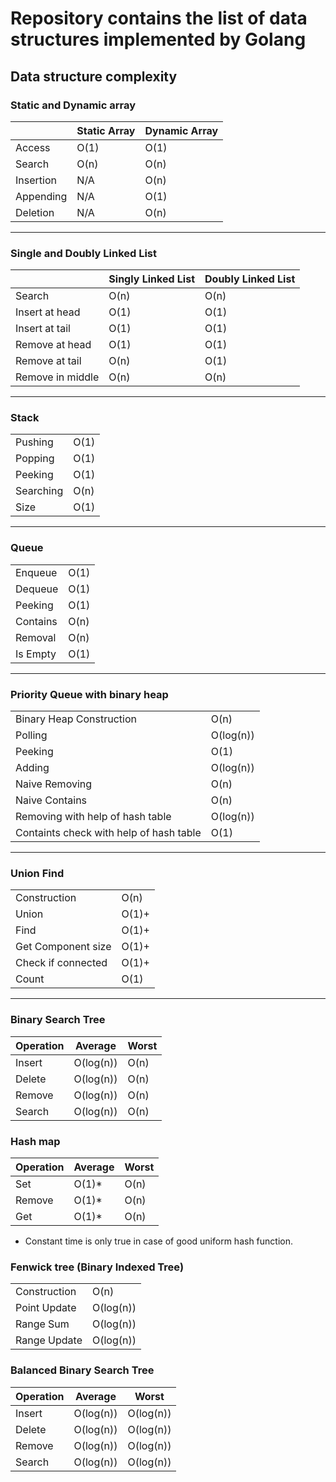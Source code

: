 # Repository contains the list of data structures implemented by Golang

## Data structure complexity

### Static and Dynamic array

||Static Array| Dynamic Array|
| ----------- | ----------- | ----------- |
| Access | O(1) | O(1) |
| Search | O(n) | O(n) |
| Insertion | N/A | O(n) |
| Appending | N/A | O(1) |
| Deletion | N/A | O(n) |

----

### Single and Doubly Linked List

||Singly Linked List| Doubly Linked List|
| ----------- | ----------- | ----------- |
| Search | O(n) | O(n) |
| Insert at head | O(1) | O(1) |
| Insert at tail | O(1) | O(1) |
| Remove at head | O(1) | O(1) |
| Remove at tail | O(n) | O(1) |
| Remove in middle | O(n) | O(n) |

----

### Stack

|||
| ----------- | ----------- |
| Pushing | O(1) |
| Popping | O(1) |
| Peeking | O(1) |
| Searching | O(n) |
| Size | O(1) |

----

### Queue

|||
| ----------- | ----------- |
| Enqueue | O(1) |
| Dequeue | O(1) |
| Peeking | O(1) |
| Contains | O(n) |
| Removal | O(n) |
| Is Empty | O(1) |

----

### Priority Queue with binary heap

|||
| ----------- | ----------- |
| Binary Heap Construction  | O(n) |
| Polling | O(log(n)) |
| Peeking | O(1) |
| Adding | O(log(n)) |
| Naive Removing | O(n) |
| Naive Contains | O(n) |
| Removing with help of hash table | O(log(n)) |
| Containts check with help of hash table | O(1) |

----

### Union Find

|||
| ----------- | ----------- |
| Construction  | O(n) |
| Union | O(1)+ |
| Find | O(1)+ |
| Get Component size | O(1)+ |
| Check if connected | O(1)+ |
| Count | O(1) |

----

### Binary Search Tree

|Operation|Average|Worst|
| ----------- | ----------- | ----------- |
| Insert  | O(log(n)) | O(n)|
| Delete | O(log(n)) | O(n)|
| Remove | O(log(n)) | O(n)|
| Search | O(log(n)) | O(n)|

### Hash map

|Operation|Average|Worst|
| ----------- | ----------- | ----------- |
| Set  | O(1)* | O(n)|
| Remove | O(1)* | O(n)|
| Get | O(1)* | O(n)|

* Constant time is only true in case of good uniform hash function.

### Fenwick tree (Binary Indexed Tree)

|||
| ----------- | ----------- |
| Construction | O(n) |
| Point Update | O(log(n)) |
| Range Sum | O(log(n)) |
| Range Update | O(log(n)) |

### Balanced Binary Search Tree

|Operation|Average|Worst|
| ----------- | ----------- | ----------- |
| Insert  | O(log(n)) | O(log(n))|
| Delete | O(log(n)) | O(log(n))|
| Remove | O(log(n)) | O(log(n))|
| Search | O(log(n)) | O(log(n))|
